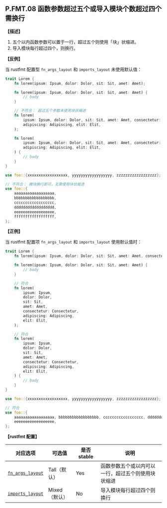 ## P.FMT.08  函数参数超过五个或导入模块个数超过四个需换行

**【描述】**

1. 五个以内函数参数可以置于一行，超过五个则使用「块」状缩进。
2. 导入模块每行超过四个，则换行。

**【反例】**

当 rustfmt 配置型 `fn_args_layout` 和 `imports_layout` 未使用默认值：

```rust
trait Lorem {
    fn lorem(ipsum: Ipsum, dolor: Dolor, sit: Sit, amet: Amet);

    fn lorem(ipsum: Ipsum, dolor: Dolor, sit: Sit, amet: Amet) {
        // body
    }

    // 不符合： 超过五个参数未使用块状缩进
    fn lorem(
        ipsum: Ipsum, dolor: Dolor, sit: Sit, amet: Amet, consectetur: Consectetur,
        adipiscing: Adipiscing, elit: Elit,
    );

    fn lorem(
        ipsum: Ipsum, dolor: Dolor, sit: Sit, amet: Amet, consectetur: Consectetur,
        adipiscing: Adipiscing, elit: Elit,
    ) {
        // body
    }
}

use foo::{xxxxxxxxxxxxxxxxxx, yyyyyyyyyyyyyyyyyy, zzzzzzzzzzzzzzzzzz};

// 不符合： 模块换行即可，无需使用块状缩进
use foo::{
    aaaaaaaaaaaaaaaaaa,
    bbbbbbbbbbbbbbbbbb,
    cccccccccccccccccc,
    dddddddddddddddddd,
    eeeeeeeeeeeeeeeeee,
    ffffffffffffffffff,
};
```

**【正例】**

当 rustfmt 配置项 `fn_args_layout` 和 `imports_layout` 使用默认值时：

```rust
trait Lorem {
    fn lorem(ipsum: Ipsum, dolor: Dolor, sit: Sit, amet: Amet, consectetur: Consectetur);

    fn lorem(ipsum: Ipsum, dolor: Dolor, sit: Sit, amet: Amet) {
        // body
    }

    // 符合
    fn lorem(
        ipsum: Ipsum,
        dolor: Dolor,
        sit: Sit,
        amet: Amet,
        consectetur: Consectetur,
        adipiscing: Adipiscing,
        elit: Elit,
    );

    // 符合
    fn lorem(
        ipsum: Ipsum,
        dolor: Dolor,
        sit: Sit,
        amet: Amet,
        consectetur: Consectetur,
        adipiscing: Adipiscing,
        elit: Elit,
    ) {
        // body
    }
}

use foo::{xxxxxxxxxxxxxxxxxx, yyyyyyyyyyyyyyyyyy, zzzzzzzzzzzzzzzzzz};

// 符合
use foo::{
    aaaaaaaaaaaaaaaaaa, bbbbbbbbbbbbbbbbbb, cccccccccccccccccc, dddddddddddddddddd,
    eeeeeeeeeeeeeeeeee,
};
```

**【rustfmt 配置】**

| 对应选项                                                                 | 可选值        | 是否 stable | 说明                                               |
| ------------------------------------------------------------------------ | ------------- | ----------- | -------------------------------------------------- |
| [`fn_args_layout`](https://rust-lang.github.io/rustfmt/?#fn_args_layout) | Tall（默认）  | Yes         | 函数参数五个或以内可以一行，超过五个则使用块状缩进 |
| [`imports_layout`](https://rust-lang.github.io/rustfmt/?#imports_layout) | Mixed（默认） | No          | 导入模块每行超过四个则换行                         |
